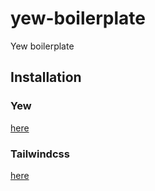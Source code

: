 # yew-boilerplate
Yew boilerplate

## Installation

### Yew
[here](https://yew.rs/docs/getting-started/introduction)

### Tailwindcss
[here](https://tailwindcss.com/docs/installation)
